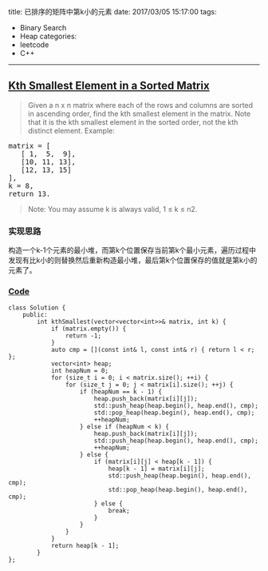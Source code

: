 title: 已排序的矩阵中第k小的元素
date: 2017/03/05 15:17:00
tags:
- Binary Search
- Heap
categories:
- leetcode
- C++

---
## [Kth Smallest Element in a Sorted Matrix](https://leetcode.com/problems/kth-smallest-element-in-a-sorted-matrix)
> Given a n x n matrix where each of the rows and columns are sorted in ascending order, find the kth smallest element in the matrix.
> Note that it is the kth smallest element in the sorted order, not the kth distinct element.
> Example:
<pre>
matrix = [
   [ 1,  5,  9],
   [10, 11, 13],
   [12, 13, 15]
],
k = 8,
return 13.
</pre>
> Note: 
> You may assume k is always valid, 1 ≤ k ≤ n2.

### 实现思路
构造一个k-1个元素的最小堆，而第k个位置保存当前第k个最小元素，遍历过程中发现有比k小的则替换然后重新构造最小堆，最后第k个位置保存的值就是第k小的元素了。

### [Code](https://github.com/Finalcheat/leetcode/blob/master/src/Kth-Smallest-Element-in-a-Sorted-Matrix.cpp)
```
class Solution {
    public:
        int kthSmallest(vector<vector<int>>& matrix, int k) {
            if (matrix.empty()) {
                return -1;
            }
            auto cmp = [](const int& l, const int& r) { return l < r; };
            vector<int> heap;
            int heapNum = 0;
            for (size_t i = 0; i < matrix.size(); ++i) {
                for (size_t j = 0; j < matrix[i].size(); ++j) {
                    if (heapNum == k - 1) {
                        heap.push_back(matrix[i][j]);
                        std::push_heap(heap.begin(), heap.end(), cmp);
                        std::pop_heap(heap.begin(), heap.end(), cmp);
                        ++heapNum;
                    } else if (heapNum < k) {
                        heap.push_back(matrix[i][j]);
                        std::push_heap(heap.begin(), heap.end(), cmp);
                        ++heapNum;
                    } else {
                        if (matrix[i][j] < heap[k - 1]) {
                            heap[k - 1] = matrix[i][j];
                            std::push_heap(heap.begin(), heap.end(), cmp);
                            std::pop_heap(heap.begin(), heap.end(), cmp);
                        } else {
                            break;
                        }
                    }
                }
            }
            return heap[k - 1];
        }
};
```
